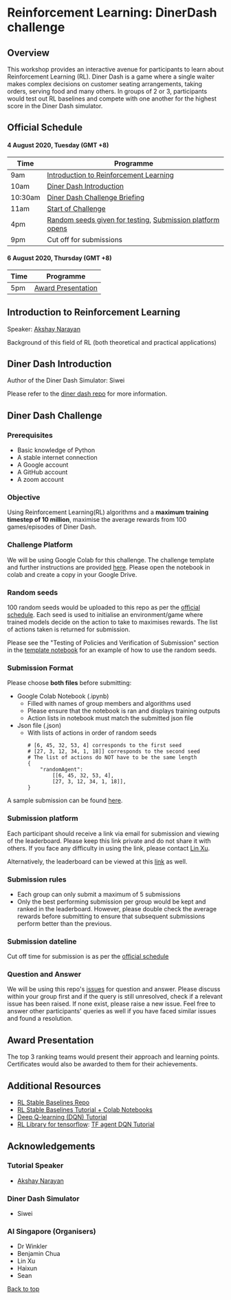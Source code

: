 # **Reinforcement Learning: DinerDash challenge**

## Overview
This workshop provides an interactive avenue for participants to learn about Reinforcement Learning (RL). Diner Dash is a game where a single waiter makes complex decisions on customer seating arrangements, taking orders, serving food and many others. In groups of 2 or 3, participants would test out RL baselines and compete with one another for the highest score in the Diner Dash simulator. 

## Official Schedule
#### 4 August 2020, Tuesday (GMT +8)
| **Time** | **Programme** |
| - | - |
| 9am | [Introduction to Reinforcement Learning](#Introduction-to-Reinforcement-Learning) |
| 10am | [Diner Dash Introduction](#Diner-Dash-Introduction) |
| 10:30am | [Diner Dash Challenge Briefing](#Diner-Dash-Challenge) |
| 11am | [Start of Challenge](#Diner-Dash-Challenge) |
| 4pm  | [Random seeds given for testing,](#Random-seeds) [Submission platform opens](#Submission-platform) |
| 9pm  | Cut off for submissions |

#### 6 August 2020, Thursday (GMT +8)
| **Time** | **Programme** |
| - | - |
| 5pm | [Award Presentation](#Award-Presentation) |

## Introduction to Reinforcement Learning
Speaker: [Akshay Narayan](https://www.comp.nus.edu.sg/cs/bio/anarayan/)

Background of this field of RL (both theoretical and practical applications)

## Diner Dash Introduction
Author of the Diner Dash Simulator: Siwei

Please refer to the [diner dash repo](https://github.com/AdaCompNUS/diner-dash-simulator) for more information.

## Diner Dash Challenge
### Prerequisites
- Basic knowledge of Python
- A stable internet connection
- A Google account
- A GitHub account
- A zoom account

### Objective
Using Reinforcement Learning(RL) algorithms and a **maximum training timestep of 10 million**, maximise the average rewards from 100 games/episodes of Diner Dash.

### Challenge Platform
We will be using Google Colab for this challenge. The challenge template and further instructions are provided [here](https://github.com/AISG-Technology-Team/Diner-Dash-Workshop/blob/master/Challenge_Template.ipynb). Please open the notebook in colab and create a copy in your Google Drive.

### Random seeds
100 random seeds would be uploaded to this repo as per the [official schedule](#Official-Schedule). Each seed is used to initialise an environment/game where trained models decide on the action to take to maximises rewards. The list of actions taken is returned for submission. 

Please see the "Testing of Policies and Verification of Submission" section in the [template notebook](https://github.com/AISG-Technology-Team/Diner-Dash-Workshop/blob/master/Challenge_Template.ipynb) for an example of how to use the random seeds.

### Submission Format
Please choose **both files** before submitting:
- Google Colab Notebook (.ipynb)
    - Filled with names of group members and algorithms used
    - Please ensure that the notebook is ran and displays training outputs
    - Action lists in notebook must match the submitted json file
- Json file (.json)
    - With lists of actions in order of random seeds
        ```
        # [6, 45, 32, 53, 4] corresponds to the first seed
        # [27, 3, 12, 34, 1, 18]] corresponds to the second seed
        # The list of actions do NOT have to be the same length
        {
            "randomAgent": 
                [[6, 45, 32, 53, 4],
                [27, 3, 12, 34, 1, 18]],
        }
        ```

A sample submission can be found [here](https://github.com/AISG-Technology-Team/Diner-Dash-Workshop/tree/master/sample_submission).

### Submission platform
Each participant should receive a link via email for submission and viewing of the leaderboard. Please keep this link private and do not share it with others. If you face any difficulty in using the link, please contact [Lin Xu](mailto:linxu@aisingapore.org).

Alternatively, the leaderboard can be viewed at this [link](https://aisummerschool.aisingapore.org/submission) as well.

### Submission rules
- Each group can only submit a maximum of 5 submissions
- Only the best performing submission per group would be kept and ranked in the leaderboard. However, please double check the average rewards before submitting to ensure that subsequent submissions perform better than the previous.

### Submission dateline
Cut off time for submission is as per the [official schedule](#Official-Schedule)

### Question and Answer
We will be using this repo's [issues](https://github.com/AISG-Technology-Team/Diner-Dash-Workshop/issues) for question and answer. Please discuss within your group first and if the query is still unresolved, check if a relevant issue has been raised. If none exist, please raise a new issue. Feel free to answer other participants' queries as well if you have faced similar issues and found a resolution.

## Award Presentation
The top 3 ranking teams would present their approach and learning points. Certificates would also be awarded to them for their achievements.

## Additional Resources
- [RL Stable Baselines Repo](https://github.com/hill-a/stable-baselines)
- [RL Stable Baselines Tutorial + Colab Notebooks](https://github.com/araffin/rl-tutorial-jnrr19)
- [Deep Q-learning (DQN) Tutorial](https://www.analyticsvidhya.com/blog/2019/04/introduction-deep-q-learning-python/)
- [RL Library for tensorflow](https://github.com/tensorflow/agents): [TF agent DQN Tutorial](https://github.com/tensorflow/agents/blob/master/docs/tutorials/1_dqn_tutorial.ipynb)

## Acknowledgements
### Tutorial Speaker
- [Akshay Narayan](https://www.comp.nus.edu.sg/cs/bio/anarayan/)

### Diner Dash Simulator
- Siwei

### AI Singapore (Organisers)
- Dr Winkler
- Benjamin Chua
- Lin Xu
- Haixun
- Sean

[Back to top](#Reinforcement-Learning:-DinerDash-challenge)